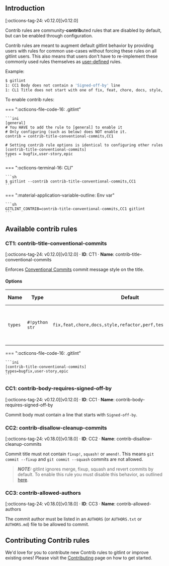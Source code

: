 ## Introduction
[:octicons-tag-24: v0.12.0][v0.12.0] 


Contrib rules are community-**contrib**uted rules that are disabled by default, but can be enabled through configuration.

Contrib rules are meant to augment default gitlint behavior by providing users with rules for common use-cases without
forcing these rules on all gitlint users. This also means that users don't have to
re-implement these commonly used rules themselves as [user-defined](user_defined_rules/index.md) rules.

Example:

```sh
$ gitlint
1: CC1 Body does not contain a 'Signed-off-by' line
1: CL1 Title does not start with one of fix, feat, chore, docs, style, refactor, perf, test: "WIP: This is the title of a commit message."
```


To enable contrib rules:

=== ":octicons-file-code-16:  .gitlint"
   
    ```ini
    [general]
    # You HAVE to add the rule to [general] to enable it
    # Only configuring (such as below) does NOT enable it.
    contrib = contrib-title-conventional-commits,CC1

    # Setting contrib rule options is identical to configuring other rules 
    [contrib-title-conventional-commits]
    types = bugfix,user-story,epic
    ```

=== ":octicons-terminal-16:  CLI"

    ```sh
    $ gitlint --contrib contrib-title-conventional-commits,CC1
    ```

=== ":material-application-variable-outline: Env var"

    ```sh
    GITLINT_CONTRIB=contrib-title-conventional-commits,CC1 gitlint
    ```

## Available contrib rules
### CT1: contrib-title-conventional-commits
[:octicons-tag-24: v0.12.0][v0.12.0] · **ID**: CT1 · **Name**: contrib-title-conventional-commits

Enforces [Conventional Commits](https://www.conventionalcommits.org/) commit message style on the title.

#### Options

| Name          | Type           | Default       | gitlint version                    | Description                   |
| ------------- | -------------- | ------------- | ---------------------------------- | ----------------------------- |
| `types` | `#!python str` | `fix,feat,chore,docs,style,refactor,perf,test,revert,ci,build` | [:octicons-tag-24: v0.12.0][v0.12.0] | Comma separated list of allowed commit types. |


=== ":octicons-file-code-16:  .gitlint"

    ```ini
    [contrib-title-conventional-commits]
    types=bugfix,user-story,epic
    ```


### CC1: contrib-body-requires-signed-off-by ##
[:octicons-tag-24: v0.12.0][v0.12.0] · **ID**: CC1 · **Name**: contrib-body-requires-signed-off-by

Commit body must contain a line that starts with `Signed-off-by`.

### CC2: contrib-disallow-cleanup-commits
[:octicons-tag-24: v0.18.0][v0.18.0] · **ID**: CC2 · **Name**: contrib-disallow-cleanup-commits

Commit title must not contain `fixup!`, `squash!` or `amend!`. This means `git commit --fixup` and `git commit --squash` commits are not allowed.
> **_NOTE:_**  gitlint ignores merge, fixup, squash and revert commits by default. To enable this rule you must disable this behavior, as outlined [here](../ignoring-commits.md#merge-fixup-squash-and-revert-commits).

### CC3: contrib-allowed-authors
[:octicons-tag-24: v0.18.0][v0.18.0] · **ID**: CC3 · **Name**: contrib-allowed-authors

The commit author must be listed in an `AUTHORS` (or `AUTHORS.txt` or `AUTHORS.md`) file to be allowed to commit.

## Contributing Contrib rules

We'd love for you to contribute new Contrib rules to gitlint or improve existing ones! Please visit the [Contributing](../contributing/contrib_rules.md) page on how to get started.

